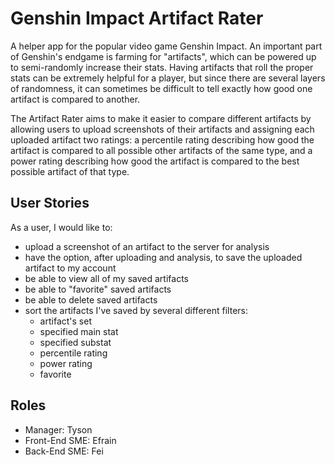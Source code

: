 # Genshin Impact Artifact Rater
A helper app for the popular video game Genshin Impact. An important part of Genshin's endgame is farming for "artifacts", which can be powered up to semi-randomly increase their stats. Having artifacts that roll the proper stats can be extremely helpful for a player, but since there are several layers of randomness, it can sometimes be difficult to tell exactly how good one artifact is compared to another.

The Artifact Rater aims to make it easier to compare different artifacts by allowing users to upload screenshots of their artifacts and assigning each uploaded artifact two ratings: a percentile rating describing how good the artifact is compared to all possible other artifacts of the same type, and a power rating describing how good the artifact is compared to the best possible artifact of that type.

## User Stories
As a user, I would like to:
- upload a screenshot of an artifact to the server for analysis
- have the option, after uploading and analysis, to save the uploaded artifact to my account
- be able to view all of my saved artifacts
- be able to "favorite" saved artifacts
- be able to delete saved artifacts
- sort the artifacts I've saved by several different filters:
  - artifact's set
  - specified main stat
  - specified substat
  - percentile rating
  - power rating
  - favorite

## Roles
- Manager: Tyson
- Front-End SME: Efrain
- Back-End SME: Fei